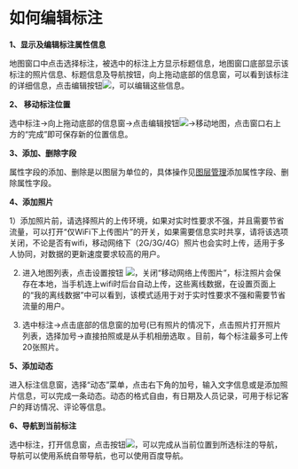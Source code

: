 # 如何编辑标注

**1、显示及编辑标注属性信息**

地图窗口中点击选择标注，被选中的标注上方显示标题信息，地图窗口底部显示该标注的照片信息、标题信息及导航按钮，向上拖动底部的信息窗，可以看到该标注的详细信息，点击编辑按钮![](http://pic.dituwuyou.com/map%2Fpicture%2Fmobile%2Fmeditmark.png)，可以编辑这些信息。

**2、 移动标注位置**

选中标注->向上拖动底部的信息窗->点击编辑按钮![](http://pic.dituwuyou.com/map%2Fpicture%2Fmobile%2Fmeditmark.png)->移动地图，点击窗口右上方的“完成”即可保存新的位置信息。

**3、添加、删除字段**

属性字段的添加、删除是以图层为单位的，具体操作见[图层管理](/m-layers.html)添加属性字段、删除属性字段。

**4、添加照片**

1）添加照片前，请选择照片的上传环境，如果对实时性要求不强，并且需要节省流量，可以打开“仅WiFi下上传图片”的开关，如果需要信息实时共享，请将该选项关闭，不论是否有wifi，移动网络下（2G/3G/4G）照片也会实时上传，适用于多人协同，对数据的更新速度要求较高的用户。

2) 进入地图列表，点击设置按钮 ![](http://pic.dituwuyou.com/map%2Fpicture%2Fmobile%2Fmsettings.png)，关闭“移动网络上传图片”，标注照片会保存在本地，当手机连上wifi时后台自动上传，这些离线数据，在设置页面上的“我的离线数据”中可以看到，该模式适用于对于实时性要求不强和需要节省流量的用户。

3) 选中标注->点击底部的信息窗的加号(已有照片的情况下，点击照片打开照片列表，选择加号->直接拍照或是从手机相册选取 。目前，每个标注最多可上传20张照片。


**5、添加动态**

进入标注信息窗，选择“动态”菜单，点击右下角的加号，输入文字信息或是添加照片信息，可以完成一条动态。动态的格式自由，有日期及人员记录，可用于标记客户的拜访情况、评论等信息。

**6、导航到当前标注**

选中标注，打开信息窗，点击按钮![](http://pic.dituwuyou.com/map%2Fpicture%2Fmobile%2Fmnavi.png)，可以完成从当前位置到所选标注的导航，导航可以使用系统自带导航，也可以使用百度导航。

